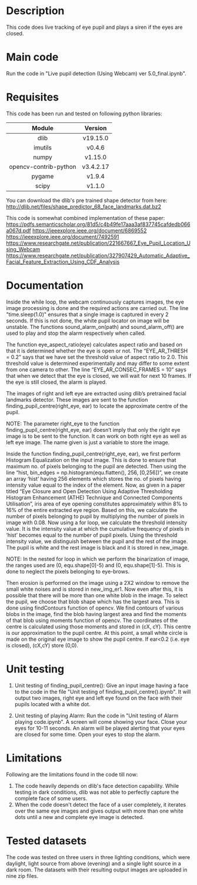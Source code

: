 # Description
This code does live tracking of eye pupil and plays a siren if the eyes are closed.

# Main code
Run the code in "Live pupil detection (Using Webcam) ver 5.0_final.ipynb".

# Requisites
This code has been run and tested on following python libraries:

| Module                | Version       |
|:---------------------:|:-------------:|
| dlib                  | v19.15.0      |
| imutils               | v0.4.6        |
| numpy                 | v1.15.0       |
| opencv-contrib-python | v3.4.2.17     |
| pygame                | v1.9.4        |
| scipy                 | v1.1.0        |

You can download the dlib's pre trained shape detector from here: http://dlib.net/files/shape_predictor_68_face_landmarks.dat.bz2

This code is somewhat combined implementation of these paper: https://pdfs.semanticscholar.org/81d5/c4b49fe17aaa3af837745cafdedb066a067d.pdf
https://ieeexplore.ieee.org/document/6869552    
https://ieeexplore.ieee.org/document/7492591
https://www.researchgate.net/publication/221667667_Eye_Pupil_Location_Using_Webcam
https://www.researchgate.net/publication/327907429_Automatic_Adaptive_Facial_Feature_Extraction_Using_CDF_Analysis

# Documentation
Inside the while loop, the webcam continuously captures images, the eye image processing is done and the required actions are carried out. The line "time.sleep(1.0)" ensures that a single image is captured in every 2 seconds. If this is not done, the white pupil locator on image will be unstable. The functions sound_alarm_on(path) and sound_alarm_off() are used to play and stop the alarm respectively when called.

The function eye_aspect_ratio(eye) calculates aspect ratio and based on that it is determined whether the eye is open or not. The “EYE_AR_THRESH = 0.2” says that we have set the threshold value of aspect ratio to 2.0. This threshold value is determined experimentally and may differ to some extent from one camera to other. The line “EYE_AR_CONSEC_FRAMES = 10” says that when we detect that the eye is closed, we will wait for next 10 frames. If the eye is still closed, the alarm is played.

The images of right and left eye are extracted using dlib’s pretrained facial landmarks detector. These images are sent to the function finding_pupil_centre(right_eye, ear) to locate the approximate  centre of the pupil.

NOTE: The parameter right_eye to the function finding_pupil_centre(right_eye, ear) doesn’t imply that only the right eye image is to be sent to the function. It can work on both right eye as well as left eye image. The name given is just a variable to store the image.
 
Inside the function finding_pupil_centre(right_eye, ear), we first perform Histogram Equalization on the input image. This is done to ensure that maximum no. of pixels belonging to the pupil are detected. Then using the line “hist, bin_edges = np.histogram(equ.flatten(), 256, [0,256])”, we create an array ‘hist’ having 256 elements which stores the no. of pixels having intensity value equal to the index of the element. Now, as given in a paper titled “Eye Closure and Open Detection Using Adaptive Thresholding Histogram Enhancement (ATHE) Technique and Connected Components Utilisation”, iris area of eye opening constitutes approximately within 8% to 16% of the entire extracted eye region. Based on this, we calculate the number of pixels belonging to pupil by multiplying the number of pixels in image with 0.08. Now using a for loop, we calculate the threshold intensity value. It is the intensity value at which the cumulative frequency of pixels in ‘hist’ becomes equal to the number of pupil pixels. Using the threshold intensity value, we distinguish between the pupil and the rest of the image. The pupil is white and the rest image is black and it is stored in new_image. 

NOTE: In the nested for loop in which we perform the binarization of image, the ranges used are (0, equ.shape[0]-5) and (0, equ.shape[1]-5). This is done to neglect the pixels belonging to eye-brows.

Then erosion is performed on the image using a 2X2 window to remove the small white noises and is stored in new_img_er1. Now even after this, it is possible that there will be more than one white blob in the image. To select the pupil, we choose that blob shape which has the largest area. This is done using findContours function of opencv. We find contours of various blobs in the image, find the blob having largest area and find the moments of that blob using moments function of opencv. The coordinates of the centre is calculated using those moments and stored in (cX, cY).  This centre is our approximation to the pupil centre. At this point, a small white circle is made on the original eye image to show the pupil centre. If ear<0.2 (i.e. eye is closed), (cX,cY) store (0,0). 

# Unit testing
1. Unit testing of finding_pupil_centre(): Give an input image having a face to the code in the file "Unit testing of finding_pupil_centre().ipynb". It will output two images, right eye and left eye found on the face with their pupils located with a white dot.

2. Unit testing of playing Alarm: Run the code in "Unit testing of Alarm playing code.ipynb". A screen will come showing your face. Close your eyes for 10-11 seconds. An alarm will be played alerting that your eyes are closed for some time. Open your eyes to stop the alarm.

# Limitations
Following are the limitations found in the code till now:
1. The code heavily depends on dlib's face detection capability. While testing in dark conditions, dlib was not able to perfectly capture the complete face of some users.
2. When the code doesn't detect the face of a user completely, it iterates over the same eye images and gives output with more than one white dots until a new and complete eye image is detected.

# Tested datasets
The code was tested on three users in three lighting conditions, which were daylight, light source from above (evening) and a single light source in a dark room. The datasets with their resulting output images are uploaded in nine zip files.
